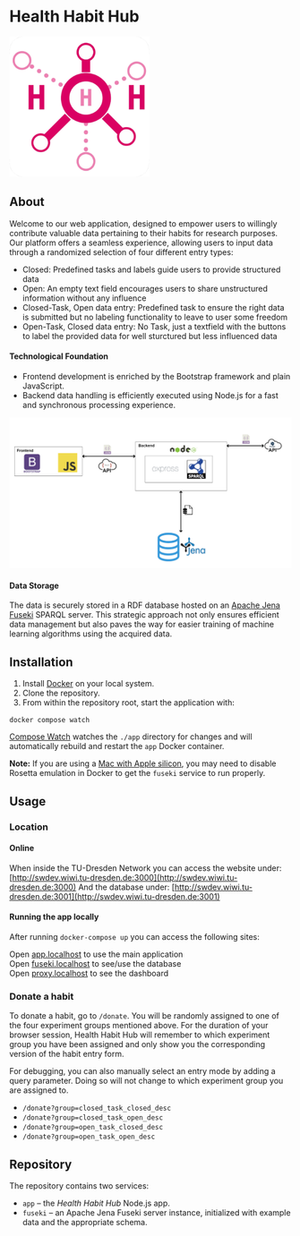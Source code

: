 # Health Habit Hub

[<img src="./app/public/pics/h3-logo.png" width="250"/>](./app/public/pics/h3-logo.png)

## About

Welcome to our web application, designed to empower users to willingly contribute valuable data pertaining to their habits for research purposes. Our platform offers a seamless experience, allowing users to input data through a randomized selection of four different entry types:

- Closed: Predefined tasks and labels guide users to provide structured data
- Open: An empty text field encourages users to share unstructured information without any influence
- Closed-Task, Open data entry: Predefined task to ensure the right data is submitted but no labeling functionality to leave to user some freedom 
- Open-Task, Closed data entry: No Task, just a textfield with the buttons to label the provided data for well sturctured but less influenced data



#### Technological Foundation

- Frontend development is enriched by the Bootstrap framework and plain JavaScript.
- Backend data handling is efficiently executed using Node.js for a fast and synchronous processing experience.

![Our Development architecture](./assets/SD_Diagramm.png)

#### Data Storage

The data is securely stored in a RDF database hosted on an [Apache Jena Fuseki](https://jena.apache.org/documentation/fuseki2/index.html) SPARQL server. This strategic approach not only ensures efficient data management but also paves the way for easier training of machine learning algorithms using the acquired data.

## Installation

1. Install [Docker](https://www.docker.com/) on your local system.
2. Clone the repository.
3. From within the repository root, start the application with:

```
docker compose watch
```

[Compose Watch](https://docs.docker.com/compose/file-watch/) watches the `./app` directory for changes and will automatically rebuild and restart the `app` Docker container.

**Note:** If you are using a [Mac with Apple silicon](https://support.apple.com/116943), you may need to disable Rosetta emulation in Docker to get the `fuseki` service to run properly. 


## Usage

### Location

#### Online
When inside the TU-Dresden Network you can access the website under:
[http://swdev.wiwi.tu-dresden.de:3000](http://swdev.wiwi.tu-dresden.de:3000) 
And the database under: 
[http://swdev.wiwi.tu-dresden.de:3001](http://swdev.wiwi.tu-dresden.de:3001) 


#### Running the app locally
After running ```docker-compose up``` you can access the following sites: 

Open [app.localhost](https://app.localhost) to use the main application \
Open [fuseki.localhost](http://fuseki.localhost) to see/use the database \
Open [proxy.localhost](http://proxy.localhost) to see the dashboard 

### Donate a habit

To donate a habit, go to `/donate`. You will be randomly assigned to one of the four experiment groups mentioned above. For the duration of your browser session, Health Habit Hub will remember to which experiment group you have been assigned and only show you the corresponding version of the habit entry form.

For debugging, you can also manually select an entry mode by adding a query parameter. Doing so will not change to which experiment group you are assigned to.

- `/donate?group=closed_task_closed_desc`
- `/donate?group=closed_task_open_desc`
- `/donate?group=open_task_closed_desc`
- `/donate?group=open_task_open_desc`

## Repository

The repository contains two services:

- `app` – the _Health Habit Hub_ Node.js app.
- `fuseki` – an Apache Jena Fuseki server instance, initialized with example data and the appropriate schema.
